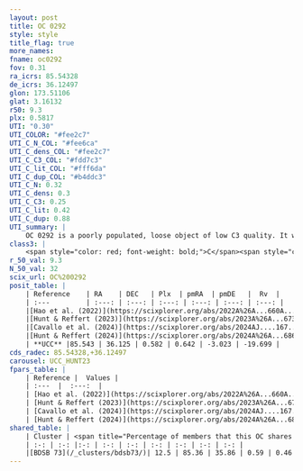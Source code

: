 ```yaml
---
layout: post
title: OC 0292
style: style
title_flag: true
more_names: 
fname: oc0292
fov: 0.31
ra_icrs: 85.54328
de_icrs: 36.12497
glon: 173.51106
glat: 3.16132
r50: 9.3
plx: 0.5817
UTI: "0.30"
UTI_COLOR: "#fee2c7"
UTI_C_N_COL: "#fee6ca"
UTI_C_dens_COL: "#fee2c7"
UTI_C_C3_COL: "#fdd7c3"
UTI_C_lit_COL: "#fff6da"
UTI_C_dup_COL: "#b4ddc3"
UTI_C_N: 0.32
UTI_C_dens: 0.3
UTI_C_C3: 0.25
UTI_C_lit: 0.42
UTI_C_dup: 0.88
UTI_summary: |
    OC 0292 is a poorly populated, loose object of low C3 quality. It was recently reported in the literature.<br><br>This is very likely a unique object, which shares a small percentage of members with at least one previously reported entry.
class3: |
    <span style="color: red; font-weight: bold;">C</span><span style="color: red; font-weight: bold;">C</span>
r_50_val: 9.3
N_50_val: 32
scix_url: OC%200292
posit_table: |
    | Reference    | RA    | DEC   | Plx  | pmRA  | pmDE   |  Rv  |
    | :---         | :---: | :---: | :---: | :---: | :---: | :---: |
    |[Hao et al. (2022)](https://scixplorer.org/abs/2022A%26A...660A...4H) | 85.548 | 36.084 | 0.578 | 0.647 | -3.055 | -24.129 |
    |[Hunt & Reffert (2023)](https://scixplorer.org/abs/2023A%26A...673A.114H) | 85.652 | 36.19 | 0.575 | 0.651 | -2.946 | -4.695 |
    |[Cavallo et al. (2024)](https://scixplorer.org/abs/2024AJ....167...12C) | 85.55 | 36.097 | 0.578 | -- | -- | -- |
    |[Hunt & Reffert (2024)](https://scixplorer.org/abs/2024A%26A...686A..42H) | 85.652 | 36.19 | 0.575 | 0.651 | -2.946 | -4.695 |
    | **UCC** |85.543 | 36.125 | 0.582 | 0.642 | -3.023 | -19.699 | 
cds_radec: 85.54328,+36.12497
carousel: UCC_HUNT23
fpars_table: |
    | Reference |  Values |
    | :---  |  :---:  |
    | [Hao et al. (2022)](https://scixplorer.org/abs/2022A%26A...660A...4H) | `AG=1.44, age=6.0, Z=0.028` |
    | [Hunt & Reffert (2023)](https://scixplorer.org/abs/2023A%26A...673A.114H) | `AV50=1.761, diffAV50=2.729, MOD50=11.003, logAge50=7.701` |
    | [Cavallo et al. (2024)](https://scixplorer.org/abs/2024AJ....167...12C) | `AV50=2.14, dMod50=11.42, logAge50=7.44, [Fe/H]50=0.14` |
    | [Hunt & Reffert (2024)](https://scixplorer.org/abs/2024A%26A...686A..42H) | `MassJ=349.048` |
shared_table: |
    | Cluster | <span title="Percentage of members that this OC shares with the ones listed">%</span>   | RA   | DEC   | Plx   | pmRA  | pmDE  | Rv | UTI |
    | :-: | :-: |:-: | :-: | :-: | :-: | :-: | :-: | :-: |
    |[BDSB 73](/_clusters/bdsb73/)| 12.5 | 85.36 | 35.86 | 0.59 | 0.46 | -2.96 | -4.38 |0.28 |
---
```

